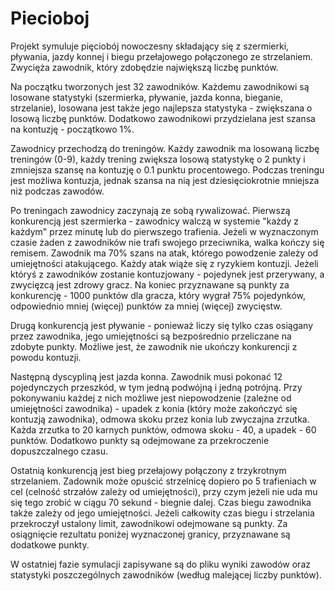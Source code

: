 # Piecioboj

Projekt symuluje pięciobój nowoczesny składający się z szermierki, pływania, jazdy konnej i biegu przełajowego połączonego ze strzelaniem. Zwycięża zawodnik, który zdobędzie największą liczbę punktów.

Na początku tworzonych jest 32 zawodników. Każdemu zawodnikowi są losowane statystyki (szermierka, pływanie, jazda konna, bieganie, strzelanie), losowana jest także jego najlepsza statystyka - zwiększana o losową liczbę punktów. Dodatkowo zawodnikowi przydzielana jest szansa na kontuzję - początkowo 1%. 

Zawodnicy przechodzą do treningów. Każdy zawodnik ma losowaną liczbę treningów (0-9), każdy trening zwiększa losową statystykę o 2 punkty i zmniejsza szansę na kontuzję o 0.1 punktu procentowego. Podczas treningu jest możliwa kontuzja, jednak szansa na nią jest dziesięciokrotnie mniejsza niż podczas zawodów.

Po treningach zawodnicy zaczynają ze sobą rywalizować. Pierwszą konkurencją jest szermierka - zawodnicy walczą w systemie "każdy z każdym" przez minutę lub do pierwszego trafienia. Jeżeli w wyznaczonym czasie żaden z zawodników nie trafi swojego przeciwnika, walka kończy się remisem. Zawodnik ma 70% szans na atak, którego powodzenie zależy od umiejętności atakującego. Każdy atak wiąże się z ryzykiem kontuzji. Jeżeli któryś z zawodników zostanie kontuzjowany - pojedynek jest przerywany, a zwycięzcą jest zdrowy gracz. Na koniec przyznawane są punkty za konkurencję - 1000 punktów dla gracza, który wygrał 75% pojedynków, odpowiednio mniej (więcej) punktów za mniej (więcej) zwycięstw. 

Drugą konkurencją jest pływanie - ponieważ liczy się tylko czas osiągany przez zawodnika, jego umiejętności są bezpośrednio przeliczane na zdobyte punkty. Możliwe jest, że zawodnik nie ukończy konkurencji z powodu kontuzji.

Następną dyscypliną jest jazda konna. Zawodnik musi pokonać 12 pojedynczych przeszkód, w tym jedną podwójną i jedną potrójną. Przy pokonywaniu każdej z nich możliwe jest niepowodzenie (zależne od umiejętności zawodnika) - upadek z konia (który może zakończyć się kontuzją zawodnika), odmowa skoku przez konia lub zwyczajna zrzutka. Każda zrzutka to 20 karnych punktów, odmowa skoku - 40, a upadek - 60 punktów. Dodatkowo punkty są odejmowane za przekroczenie dopuszczalnego czasu.

Ostatnią konkurencją jest bieg przełajowy połączony z trzykrotnym strzelaniem. Zadownik może opuścić strzelnicę dopiero po 5 trafieniach w cel (celność strzałów zależy od umiejętności), przy czym jeżeli nie uda mu się tego zrobić w ciągu 70 sekund - biegnie dalej. Czas biegu zawodnika także zależy od jego umiejętności. Jeżeli całkowity czas biegu i strzelania przekroczył ustalony limit, zawodnikowi odejmowane są punkty. Za osiągnięcie rezultatu poniżej wyznaczonej granicy, przyznawane są dodatkowe punkty.

W ostatniej fazie symulacji zapisywane są do pliku wyniki zawodów oraz statystyki poszczególnych zawodników (według malejącej liczby punktów). 
